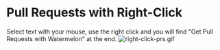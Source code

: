 # Pull Requests with Right-Click

Select text with your mouse, use the right click and you will find "Get Pull Requests with Watermelon" at the end.
![right-click-prs.gif](./right-click-prs.gif)
